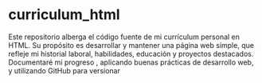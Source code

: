 # curriculum_html
Este repositorio alberga el código fuente de mi currículum personal en HTML. Su propósito es desarrollar y mantener una página web simple, que refleje mi historial laboral, habilidades, educación y proyectos destacados. Documentaré mi progreso , aplicando buenas prácticas de desarrollo web, y utilizando GitHub para versionar 
